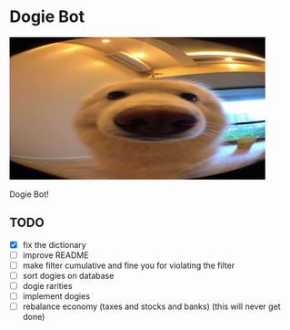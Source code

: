 # Dogie Bot

<img src="./assets/dogie.jpg" alt="Dogie" width="450" height="250"/>

Dogie Bot!

## TODO

- [x] fix the dictionary
- [ ] improve README
- [ ] make filter cumulative and fine you for violating the filter
- [ ] sort dogies on database
- [ ] dogie rarities
- [ ] implement dogies
- [ ] rebalance economy (taxes and stocks and banks) (this will never get done)
